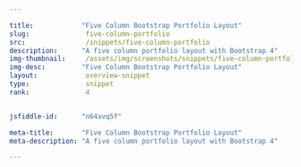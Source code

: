 ```yaml
---

title:            "Five Column Bootstrap Portfolio Layout"
slug:              five-column-portfolio
src:               /snippets/five-column-portfolio
description:	  "A five column portfolio layout with Bootstrap 4"
img-thumbnail:	   /assets/img/screenshots/snippets/five-column-portfolio.png
img-desc:		  "Five Column Bootstrap Portfolio Layout"
layout:		       overview-snippet
type:              snippet
rank:              4


jsfiddle-id:      "n64avq5f"

meta-title:       "Five Column Bootstrap Portfolio Layout"
meta-description: "A five column portfolio layout with Bootstrap 4"

---
```

